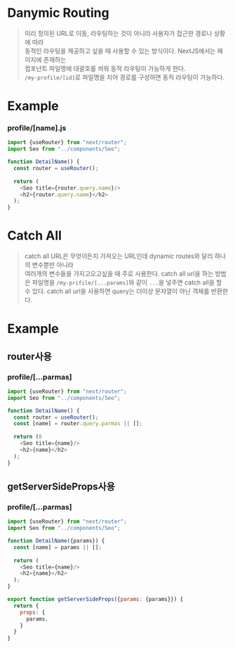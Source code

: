 # Danymic Routing
> 미리 정의된 URL로 이동, 라우팅하는 것이 아니라 사용자가 접근한 경로나 상황에 따라  
> 동적인 라우팅을 제공하고 싶을 때 사용할 수 있는 방식이다.
> NextJS에서는 페이지에 존재하는  
> 컴포넌트 파일명에 대괄호를 씌워 동적 라우팅이 가능하게 한다.  
> `/my-profile/[id]`로 파일명을 지어 경로를 구성하면 동적 라우팅이 가능하다.

# Example

### profile/[name].js
```js
import {useRouter} from "next/router";
import Seo from "../components/Seo";

function DetailName() {
  const router = useRouter();
  
  return (
    <Seo title={router.query.name}/>
    <h2>{router.query.name}</h2>  
  );
}
```

# Catch All
> catch all URL은 무엇이든지 가져오는 URL인데 dynamic routes와 달리 하나의 변수뿐만 아니라  
> 여러개의 변수들을 가지고오고싶을 때 주로 사용한다. catch all url을 하는 방법은
> 파일명을 `/my-prifile/[...params]`와 같이 `...`을 넣주면 catch all을 할 수 있다.
> catch all url을 사용하면 query는 더이상 문자열이 아닌 객체를 반환한다.

# Example

## router사용
### profile/[...parmas]
```js
import {useRouter} from "next/router";
import Seo from "../components/Seo";

function DetailName() {
  const router = useRouter();
  const [name] = router.query.parmas || [];
  
  return (8
    <Seo title={name}/>
    <h2>{name}</h2>
  );
}
```

## getServerSideProps사용
### profile/[...parmas]
```js
import {useRouter} from "next/router";
import Seo from "../components/Seo";

function DetailName({params}) {
  const [name] = params || [];
  
  return (
    <Seo title={name}/>
    <h2>{name}</h2>  
  );
}

export function getServerSideProps({params: {params}}) {
  return {
    props: {
      params,
    }
  }
}
```
